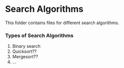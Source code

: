 # Search Algorithms

This folder contains files for different search algorithms.

### Types of Search Algorithms
1. Binary search
2. Quicksort??
3. Mergesort??
4. ...

